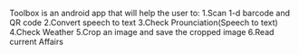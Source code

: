 Toolbox is an android app that will help the user to:
1.Scan 1-d barcode and QR code
2.Convert speech to text
3.Check Prounciation(Speech to text)
4.Check Weather
5.Crop an image and save the cropped image
6.Read current Affairs

